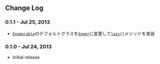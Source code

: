 Change Log
----------

### 0.1.1 - Jul 25, 2013

- [`Enumerable`](#Enumerable)のデフォルトクラスを[`Eager`](#Eager)に変更して[`lazy()`](#lazy)メソッドを実装

### 0.1.0 - Jul 24, 2013

- Initial release
